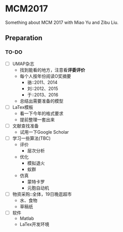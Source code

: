 # MCM2017
Something about MCM 2017 with Miao Yu and Zibu Liu.

## Preparation

### TO-DO
- [ ] UMAP杂志
  - 找到能看的地方，注意看**评委评价**
  - 每个人按年份阅读O奖摘要
    - 骆::2011、2014
    - 刘::2012、2015
    - 于::2013、2016
  - 总结出需要准备的模型
- [ ] LaTex模板
  - 看一下今年的格式要求
  - 提前整理一套出来
- [ ] 文献查找准备
  - 试用一下Google Scholar
- [ ] 学习一些算法(TBC)
  - 评价
    - 层次分析
  - 优化
    - 模拟退火
    - 蚁群
  - 仿真
    - 蒙特卡罗
    - 元胞自动机
- [ ] 物资采购::全体，19日晚逛超市
  - 水、食物
  - 草稿纸
- [ ] 软件
  - Matlab
  - LaTex开发环境